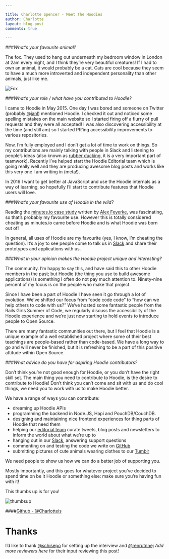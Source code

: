```yaml
---

title: Charlotte Spencer - Meet The Hoodies 
author: Charlotte
layout: blog-post
comments: true

---
```


###*What’s your favourite animal?*

The fox. They used to hang out underneath my bedroom window in London at 2am every night, and I think they’re very beautiful creatures! If I had to own an animal, it would probably be a cat. Cats are cool because they seem to have a much more introverted and independent personality than other animals, just like me.

![Fox](http://images.fineartamerica.com/images-medium-large/winter-fox-doris-potter.jpg)

###*What’s your role / what have you contributed to Hoodie?*

I came to Hoodie in May 2015. One day I was bored and someone on Twitter (probably [@janl](https://twitter.com/janl)) mentioned Hoodie. I checked it out and noticed some spelling mistakes on the main website so I started firing off a flurry of pull requests and they were all accepted! I was also discovering accessibility at the time (and still am) so I started PR’ing accessibility improvements to various repositories.

Now, I’m fully employed and I don’t get a lot of time to work on things. So my contributions are mainly talking with people in Slack and listening to people’s ideas (also known as [rubber ducking](https://en.wikipedia.org/wiki/Rubber_duck_debugging), it is a very important part of teamwork). Recently I’ve helped start the Hoodie Editorial team which is going really well and they are producing awesome blog posts and works like this very one I am writing in (meta!). 

In 2016 I want to get better at JavaScript and use the Hoodie internals as a way of learning, so hopefully I’ll start to contribute features that Hoodie users will love.

###*What’s your favourite use of Hoodie in the wild?*

Reading the [minutes.io case study](http://hood.ie/blog/minutes-offline-case-study.html) written by [Alex Feyerke](https://twitter.com/espylaub), was fascinating, so that’s probably my favourite use. However this is totally considered cheating as minutes.io came before Hoodie and is what Hoodie was born out of!

In general, all uses of Hoodie are my favourite (yes, I know, I’m cheating the question). It’s a joy to see people come to talk us in [Slack](https://hood.ie/chat) and share their prototypes and applications with us.

###*What in your opinion makes the Hoodie project unique and interesting?*

The community. I’m happy to say this, and have said this to other Hoodie members in the past; but Hoodie (the thing you use to build awesome applications) is something I often do not pay much attention to. Ninety-nine percent of my focus is on the people who make that project.

Since I have been a part of Hoodie I have seen it go through a lot of evolution. We’ve shifted our focus from “code code code” to “how can we help others to code with us?” We‘ve hosted some fantastic people from the Rails Girls Summer of Code, we regularly discuss the accessibility of the Hoodie experience and we’re just now starting to hold events to introduce people to Open Source.

There are many fantastic communities out there, but I feel that Hoodie is a unique example of a well established project where some of their best teachings are people-based rather than code-based. We have a long way to go and will never be finished, but it is refreshing to be a part of this positive attitude within Open Source.

###*What advice do you have for aspiring Hoodie contributors?*

Don’t think you’re not good enough for Hoodie, or you don’t have the right skill set. The main thing you need to contribute to Hoodie, is the desire to contribute to Hoodie! Don’t think you can’t come and sit with us and do cool things, we need you to work with us to make Hoodie better.

We have a range of ways you can contribute:
- dreaming up Hoodie APIs
- programming the backend in Node.JS, Hapi and PouchDB/CouchDB.
- designing and maintaining nice frontend experiences for thing parts of Hoodie that need them
- helping our [editorial team](https://github.com/hoodiehq/editorial) curate tweets, blog posts and newsletters to inform the world about what we’re up to
- hanging out in our [Slack](http://hood.ie/chat), answering support questions
- commenting on and testing the code we write on [GitHub](https://github.com/hoodiehq)
- submitting pictures of cute animals wearing clothes to our [Tumblr](http://meetthehoodies.tumblr.com/)

We need people to show us how we can do a better job of supporting you.

Mostly importantly, and this goes for whatever project you’ve decided to spend time on be it Hoodie or something else: make sure you’re having fun with it!

This thumbs up is for you!

![thumbsup](https://cloud.githubusercontent.com/assets/542140/12021107/02987b20-ad7b-11e5-9676-c431a9f6183a.gif)



####[Github - @Charlotteis](https://github.com/charlotteis)

# Thanks

I’d like to thank [@schisepo](https://github.com/schisepo) for setting up the interview and [@renrutnnej](https://github.com/renrutnnej) *Add more reviewers here* for their input reviewing this post!

